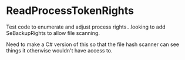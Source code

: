 # ReadProcessTokenRights
Test code to enumerate and adjust process rights...looking to add SeBackupRights to allow file scanning.

Need to make a C# version of this so that the file hash scanner can see things it otherwise wouldn't have access to.
